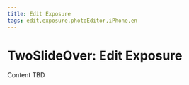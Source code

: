 ```yaml
---
title: Edit Exposure
tags: edit,exposure,photoEditor,iPhone,en
---
```


# TwoSlideOver: Edit Exposure

Content TBD
